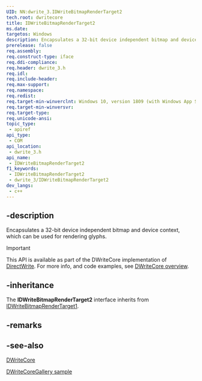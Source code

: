 ```yaml
---
UID: NN:dwrite_3.IDWriteBitmapRenderTarget2
tech.root: dwritecore
title: IDWriteBitmapRenderTarget2
ms.date: 
targetos: Windows
description: Encapsulates a 32-bit device independent bitmap and device context, which can be used for rendering glyphs.
prerelease: false
req.assembly: 
req.construct-type: iface
req.ddi-compliance: 
req.header: dwrite_3.h
req.idl: 
req.include-header: 
req.max-support: 
req.namespace: 
req.redist: 
req.target-min-winverclnt: Windows 10, version 1809 (with Windows App SDK 0.5 or later) 
req.target-min-winversvr: 
req.target-type: 
req.unicode-ansi: 
topic_type:
 - apiref
api_type:
 - COM
api_location:
 - dwrite_3.h
api_name:
 - IDWriteBitmapRenderTarget2
f1_keywords:
 - IDWriteBitmapRenderTarget2
 - dwrite_3/IDWriteBitmapRenderTarget2
dev_langs:
 - c++
---
```


## -description

Encapsulates a 32-bit device independent bitmap and device context, which can be used for rendering glyphs.

> [!IMPORTANT]
> This API is available as part of the DWriteCore implementation of [DirectWrite](/windows/win32/directwrite/direct-write-portal). For more info, and code examples, see [DWriteCore overview](/windows/win32/directwrite/dwritecore-overview).

## -inheritance

The **IDWriteBitmapRenderTarget2** interface inherits from [IDWriteBitmapRenderTarget1](/windows/win32/api/dwrite_1/nn-dwrite_1-idwritebitmaprendertarget1).

## -remarks

## -see-also

[DWriteCore](/windows/win32/directwrite/dwritecore-overview)

[DWriteCoreGallery sample](https://github.com/microsoft/Project-Reunion-Samples/tree/main/DWriteCore/DWriteCoreGallery)
